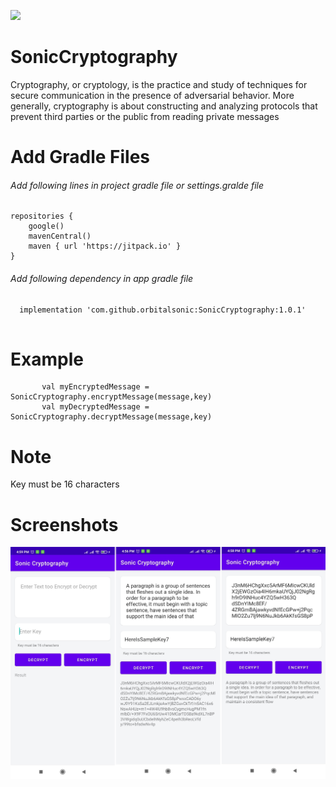 [![](https://jitpack.io/v/orbitalsonic/SonicCryptography.svg)](https://jitpack.io/#orbitalsonic/SonicCryptography)
# SonicCryptography
Cryptography, or cryptology, is the practice and study of techniques for secure communication in the presence of adversarial behavior. More generally, cryptography is about constructing and analyzing protocols that prevent third parties or the public from reading private messages

# Add Gradle Files

###### Add following lines in project gradle file or settings.gralde file

```
repositories {
    google()
    mavenCentral()
    maven { url 'https://jitpack.io' }
}

```

###### Add following dependency in app gradle file

```
  implementation 'com.github.orbitalsonic:SonicCryptography:1.0.1'
 
 ```
 
  # Example
           val myEncryptedMessage = SonicCryptography.encryptMessage(message,key)
           val myDecryptedMessage = SonicCryptography.decryptMessage(message,key)

# Note
Key must be 16 characters

# Screenshots
![alt text](https://github.com/orbitalsonic/SonicCryptography/blob/master/Screenshots/Screenshot_1.jpg?raw=true)
